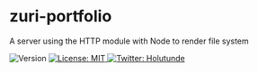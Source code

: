 # zuri-portfolio
A server using the HTTP module with Node to render file system

<p>
  <img alt="Version" src="https://img.shields.io/badge/version-1.0.0.-blue.svg?cacheSeconds=2592000" />
  <a href="#" target="_blank">
    <img alt="License: MIT" src="https://img.shields.io/badge/License-MIT-yellow.svg" />
  </a>
  <a href="https://twitter.com/holutunde" target="_blank">
    <img alt="Twitter: Holutunde" src="https://img.shields.io/twitter/follow/holutunde.svg?style=social" />
  </a>
</p>

